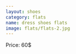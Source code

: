```yaml
---
layout: shoes
category: flats
name: dress shoes flats
image: flats/flats-2.jpg
---
```



Price: 60$
